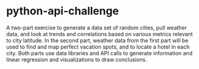 # python-api-challenge

A two-part exercise to generate a data set of random cities, pull weather data, and look at trends and correlations based on various metrics relevant to city latitude.
In the second part, weather data from the first part will be used to find and map perfect vacation spots, and to locate a hotel in each city.
Both parts use data libraries and API calls to generate information and linear regression and visualizations to draw conclusions.
